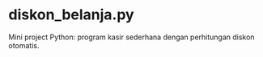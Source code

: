 # diskon_belanja.py
Mini project Python: program kasir sederhana dengan perhitungan diskon otomatis.
